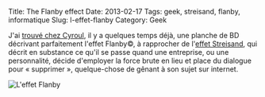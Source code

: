 Title:      The Flanby effect
Date:       2013-02-17
Tags:       geek, streisand, flanby, informatique
Slug:       l-effet-flanby
Category:   Geek

J'ai [trouvé chez Cyroul][2], il y a quelques temps déjà, une planche de BD 
décrivant parfaitement l'effet Flanby©, à rapprocher de l'[effet Streisand][1], 
qui décrit en substance ce qu'il se passe quand une entreprise, ou une 
personnalité, décide d'employer la force brute en lieu et place du dialogue 
pour « supprimer », quelque-chose de gênant à son sujet sur internet.

![L'effet Flanby](static/images/flanby-effect.jpg)


  [1]: http://fr.wikipedia.org/wiki/Effet_Streisand  
  [2]: http://www.cyroul.com/reseaux-sociaux/dis-papy-cest-quoi-leffet-flamby/
